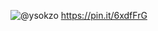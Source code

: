 ![@ysokzo](https://github.com/yigasda/yigasda/assets/143778990/5679673a-8a48-452e-87cc-4ace0dbe4a67)
https://pin.it/6xdfFrG
